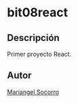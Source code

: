 # bit08react

## Descripción
Primer proyecto React.

##  Autor
[ Mariangel Socorro ](https://www.linkedin.com/in/mariangel-beatriz-socorro-urdaneta-92b241145/)
